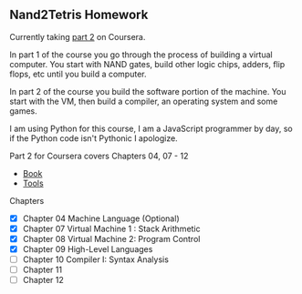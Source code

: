 ## Nand2Tetris Homework


Currently taking [part 2](https://www.coursera.org/learn/nand2tetris2) on
Coursera.


In part 1 of the course you go through the process of building a virtual
computer.  You start with NAND gates, build other logic chips, adders,
flip flops, etc until you build a computer.


In part 2 of the course you build the software portion of the machine.
You start with the VM, then build a compiler, an operating system and some
games.


I am using Python for this course, I am a JavaScript programmer by day, so
if the Python code isn't Pythonic I apologize.


Part 2 for Coursera covers Chapters 04, 07 - 12
*  [Book](https://www.amazon.com/Elements-Computing-Systems-Building-Principles/dp/0262640686/ref=ed_oe_p)
*  [Tools](http://www.nand2tetris.org/software.php)


Chapters
*  [x] Chapter 04 Machine Language (Optional)
*  [x] Chapter 07 Virtual Machine 1 : Stack Arithmetic
*  [x] Chapter 08 Virtual Machine 2: Program Control
*  [x] Chapter 09 High-Level Languages
*  [ ] Chapter 10 Compiler I: Syntax Analysis
*  [ ] Chapter 11
*  [ ] Chapter 12
